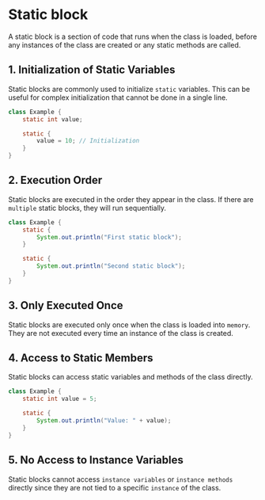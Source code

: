 # Static block

A static block is a section of code that runs when the class is loaded, before any instances of the class are created or any static methods are called.

## 1. Initialization of Static Variables

Static blocks are commonly used to initialize `static` variables. This can be useful for complex initialization that cannot be done in a single line.

```java
class Example {
    static int value;

    static {
        value = 10; // Initialization
    }
}
```

## 2. Execution Order

Static blocks are executed in the order they appear in the class. If there are `multiple` static blocks, they will run sequentially.

```java
class Example {
    static {
        System.out.println("First static block");
    }

    static {
        System.out.println("Second static block");
    }
}
```

## 3. Only Executed Once

Static blocks are executed only once when the class is loaded into `memory`. They are not executed every time an instance of the class is created.

## 4. Access to Static Members

Static blocks can access static variables and methods of the class directly.

```java
class Example {
    static int value = 5;

    static {
        System.out.println("Value: " + value);
    }
}
```

## 5. No Access to Instance Variables

Static blocks cannot access `instance variables` or `instance methods` directly since they are not tied to a specific `instance` of the class.
